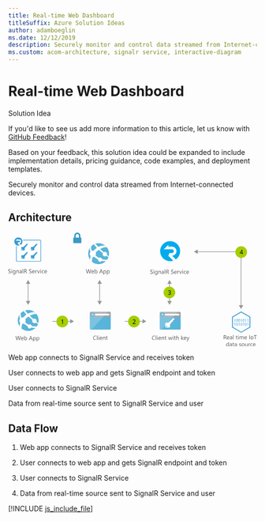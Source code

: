 ```yaml
---
title: Real-time Web Dashboard
titleSuffix: Azure Solution Ideas
author: adamboeglin
ms.date: 12/12/2019
description: Securely monitor and control data streamed from Internet-connected devices
ms.custom: acom-architecture, signalr service, interactive-diagram
---
```

# Real-time Web Dashboard

<div class="alert">
    <p class="alert-title">
        <span class="icon is-left" aria-hidden="true">
            <span class="icon docon docon-lightbulb" role="presentation"></span>
        </span>Solution Idea</p>
    <p>If you'd like to see us add more information to this article, let us know with <a href="#feedback">GitHub Feedback</a>!</p>
    <p>Based on your feedback, this solution idea could be expanded to include implementation details, pricing guidance, code examples, and deployment templates.</p>
</div>

Securely monitor and control data streamed from Internet-connected devices.

## Architecture

<svg class="architecture-diagram" aria-labelledby="real-time-web-dashboard" height="271.56" viewbox="0 0 593.835 271.56" width="593.835" xmlns="http://www.w3.org/2000/svg">
    <g data-name="Layer 2">
        <g data-name="Layer 1">
            <g fill="#5b5b5b">
                <path d="M0 96.737v-1.353a2.6 2.6 0 00.557.369 4.528 4.528 0 00.684.277 5.447 5.447 0 00.721.174 4.027 4.027 0 00.67.062 2.623 2.623 0 001.583-.393 1.476 1.476 0 00.349-1.822 1.966 1.966 0 00-.482-.537 4.776 4.776 0 00-.728-.465q-.42-.222-.905-.468-.513-.26-.957-.526a4.127 4.127 0 01-.773-.588 2.449 2.449 0 01-.519-.728 2.489 2.489 0 01.107-2.119 2.524 2.524 0 01.773-.82 3.489 3.489 0 011.09-.479 4.991 4.991 0 011.248-.157 4.775 4.775 0 012.111.349v1.292a3.828 3.828 0 00-2.229-.6 3.684 3.684 0 00-.752.079 2.125 2.125 0 00-.67.256A1.491 1.491 0 001.4 89a1.215 1.215 0 00-.184.684 1.4 1.4 0 00.14.649 1.592 1.592 0 00.413.5 4.1 4.1 0 00.667.438q.393.212.905.465t1 .547a4.581 4.581 0 01.828.636 2.848 2.848 0 01.563.772 2.176 2.176 0 01.208.971 2.459 2.459 0 01-.283 1.227 2.33 2.33 0 01-.766.817 3.341 3.341 0 01-1.111.455 6.091 6.091 0 01-1.326.14 5.469 5.469 0 01-.574-.038q-.341-.037-.7-.109a5.683 5.683 0 01-.673-.178A2.091 2.091 0 010 96.737zM8.318 88.357a.708.708 0 01-.512-.205.692.692 0 01-.213-.52.72.72 0 01.725-.731.724.724 0 01.523.208.731.731 0 010 1.036.72.72 0 01-.523.212zm.547 8.777H7.744v-7h1.121zM17.109 96.573q0 3.855-3.691 3.855a4.959 4.959 0 01-2.27-.492v-1.121a4.665 4.665 0 002.256.656q2.584 0 2.584-2.748v-.766h-.027a2.622 2.622 0 01-2.406 1.34 2.628 2.628 0 01-2.1-.933 3.728 3.728 0 01-.8-2.505 4.356 4.356 0 01.858-2.837 2.866 2.866 0 012.349-1.053 2.28 2.28 0 012.1 1.135h.027v-.971h1.121zm-1.121-2.6v-1.036a2 2 0 00-.563-1.429 1.858 1.858 0 00-1.405-.595 1.948 1.948 0 00-1.627.755 3.374 3.374 0 00-.588 2.116 2.9 2.9 0 00.564 1.87 1.822 1.822 0 001.494.7 1.95 1.95 0 001.534-.67 2.5 2.5 0 00.591-1.715zM25.189 97.134h-1.121v-3.992q0-2.229-1.627-2.229a1.765 1.765 0 00-1.391.632 2.342 2.342 0 00-.551 1.6v3.992h-1.12v-7H20.5V91.3h.027a2.528 2.528 0 012.3-1.326 2.144 2.144 0 011.758.742 3.306 3.306 0 01.607 2.143zM32.313 97.134h-1.122V96.04h-.027a2.346 2.346 0 01-2.152 1.26 2.3 2.3 0 01-1.638-.554 1.917 1.917 0 01-.591-1.47q0-1.962 2.311-2.283l2.1-.294q0-1.784-1.441-1.784a3.444 3.444 0 00-2.283.861v-1.15a4.335 4.335 0 012.379-.656q2.467 0 2.467 2.611zm-1.121-3.541l-1.687.232a2.736 2.736 0 00-1.176.386 1.113 1.113 0 00-.4.981 1.067 1.067 0 00.365.837 1.415 1.415 0 00.975.325 1.8 1.8 0 001.377-.584 2.088 2.088 0 00.543-1.48zM35.547 97.134h-1.121V86.771h1.121zM44.994 97.134h-1.367l-1.641-2.748a6.081 6.081 0 00-.437-.653 2.518 2.518 0 00-.435-.441 1.507 1.507 0 00-.479-.25 1.971 1.971 0 00-.577-.079h-.943v4.17h-1.148v-9.8h2.926a4.175 4.175 0 011.186.161 2.651 2.651 0 01.943.489 2.272 2.272 0 01.625.817 2.708 2.708 0 01.227 1.145 2.757 2.757 0 01-.154.94 2.448 2.448 0 01-.437.762 2.661 2.661 0 01-.684.571 3.49 3.49 0 01-.9.366v.027a2.072 2.072 0 01.427.25 2.381 2.381 0 01.345.332 4.444 4.444 0 01.325.434c.106.162.227.35.358.564zm-5.879-8.764v3.555h1.559a2.366 2.366 0 00.8-.13 1.848 1.848 0 00.632-.373 1.693 1.693 0 00.418-.595 2 2 0 00.15-.79 1.536 1.536 0 00-.51-1.227 2.187 2.187 0 00-1.473-.441zM49.717 96.737v-1.353a2.633 2.633 0 00.558.369 4.487 4.487 0 00.684.277 5.424 5.424 0 00.722.174 4.018 4.018 0 00.67.062 2.622 2.622 0 001.582-.393 1.473 1.473 0 00.349-1.822 1.962 1.962 0 00-.481-.537 4.788 4.788 0 00-.729-.465q-.42-.222-.906-.468-.513-.26-.957-.526a4.143 4.143 0 01-.771-.588 2.452 2.452 0 01-.517-.728 2.475 2.475 0 01.106-2.119 2.518 2.518 0 01.773-.82 3.5 3.5 0 011.091-.479 4.977 4.977 0 011.247-.157 4.785 4.785 0 012.113.349v1.292a3.832 3.832 0 00-2.229-.6 3.669 3.669 0 00-.752.079 2.107 2.107 0 00-.67.256 1.481 1.481 0 00-.479.458 1.216 1.216 0 00-.186.684 1.4 1.4 0 00.141.649 1.6 1.6 0 00.414.5 4.088 4.088 0 00.666.438q.393.212.906.465t1 .547a4.531 4.531 0 01.826.636 2.811 2.811 0 01.564.772 2.176 2.176 0 01.209.971 2.469 2.469 0 01-.284 1.227 2.33 2.33 0 01-.766.817 3.344 3.344 0 01-1.11.455 6.1 6.1 0 01-1.326.14 5.437 5.437 0 01-.574-.038q-.343-.037-.7-.109a5.65 5.65 0 01-.674-.178 2.118 2.118 0 01-.51-.237zM63.088 93.914h-4.942a2.614 2.614 0 00.629 1.8 2.167 2.167 0 001.654.636 3.441 3.441 0 002.174-.779v1.053a4.065 4.065 0 01-2.441.67 2.957 2.957 0 01-2.33-.954 3.9 3.9 0 01-.848-2.683A3.829 3.829 0 0157.91 91a2.97 2.97 0 012.3-1.029 2.63 2.63 0 012.125.889 3.7 3.7 0 01.752 2.468zm-1.148-.95a2.277 2.277 0 00-.468-1.511 1.6 1.6 0 00-1.282-.54 1.809 1.809 0 00-1.346.567 2.571 2.571 0 00-.684 1.483zM68.434 91.269a1.37 1.37 0 00-.848-.226 1.43 1.43 0 00-1.2.677 3.129 3.129 0 00-.482 1.846v3.568h-1.121v-7H65.9v1.442h.027a2.451 2.451 0 01.732-1.152 1.665 1.665 0 011.1-.414 1.823 1.823 0 01.67.1zM75.715 90.134l-2.789 7h-1.1l-2.652-7H70.4l1.78 5.086a4.488 4.488 0 01.246.978h.027a4.687 4.687 0 01.219-.95l1.859-5.113zM77.492 88.357a.712.712 0 01-.514-.205.694.694 0 01-.211-.52.716.716 0 01.725-.731.722.722 0 01.522.208.729.729 0 010 1.036.717.717 0 01-.522.212zm.547 8.777h-1.121v-7h1.121zM85.08 96.813a3.642 3.642 0 01-1.914.485 3.169 3.169 0 01-2.417-.974 3.528 3.528 0 01-.919-2.524 3.884 3.884 0 01.99-2.779 3.469 3.469 0 012.646-1.049 3.681 3.681 0 011.627.342v1.146a2.851 2.851 0 00-1.668-.547 2.255 2.255 0 00-1.761.769 2.918 2.918 0 00-.687 2.02 2.779 2.779 0 00.646 1.941 2.227 2.227 0 001.733.711 2.81 2.81 0 001.723-.608zM92.4 93.914h-4.941a2.614 2.614 0 00.629 1.8 2.167 2.167 0 001.654.636 3.441 3.441 0 002.174-.779v1.053a4.065 4.065 0 01-2.441.67 2.957 2.957 0 01-2.33-.954 3.9 3.9 0 01-.848-2.683A3.829 3.829 0 0187.223 91a2.97 2.97 0 012.3-1.029 2.63 2.63 0 012.125.889 3.7 3.7 0 01.752 2.468zm-1.148-.95a2.277 2.277 0 00-.468-1.511 1.6 1.6 0 00-1.282-.54 1.809 1.809 0 00-1.346.567 2.571 2.571 0 00-.684 1.483z"/>
            </g>
            <g fill="#5b5b5b">
                <path d="M29.944 246.815l-2.769 9.8h-1.346l-2.017-7.164a4.485 4.485 0 01-.157-1h-.027a5.084 5.084 0 01-.178.984l-2.03 7.178h-1.333l-2.871-9.8h1.264l2.085 7.52a4.889 4.889 0 01.164.984h.034a5.8 5.8 0 01.212-.984l2.167-7.52h1.1l2.078 7.574a5.47 5.47 0 01.164.916h.027a5.465 5.465 0 01.185-.943l2-7.547zM36.541 253.4H31.6a2.618 2.618 0 00.629 1.8 2.168 2.168 0 001.654.636 3.441 3.441 0 002.174-.779v1.053a4.062 4.062 0 01-2.44.67 2.959 2.959 0 01-2.331-.954 3.9 3.9 0 01-.848-2.683 3.825 3.825 0 01.927-2.663 2.968 2.968 0 012.3-1.029 2.633 2.633 0 012.126.889 3.707 3.707 0 01.752 2.468zm-1.148-.95a2.278 2.278 0 00-.469-1.511 1.594 1.594 0 00-1.281-.54 1.809 1.809 0 00-1.347.567 2.577 2.577 0 00-.684 1.483zM39.385 255.607h-.027v1.012h-1.122v-10.364h1.121v4.594h.027a2.65 2.65 0 012.42-1.395 2.568 2.568 0 012.109.94 3.883 3.883 0 01.762 2.519 4.34 4.34 0 01-.854 2.813 2.844 2.844 0 01-2.338 1.056 2.3 2.3 0 01-2.098-1.175zm-.027-2.823v.978a2.078 2.078 0 00.564 1.473 2.011 2.011 0 003.027-.174 3.57 3.57 0 00.578-2.167 2.82 2.82 0 00-.54-1.832 1.788 1.788 0 00-1.463-.663 1.986 1.986 0 00-1.572.68 2.5 2.5 0 00-.595 1.704zM58.04 256.618h-1.271l-1.039-2.748h-4.157l-.978 2.748h-1.278l3.76-9.8h1.189zm-2.687-3.78l-1.538-4.177a4 4 0 01-.15-.656h-.027a3.755 3.755 0 01-.157.656l-1.524 4.177zM60.48 255.607h-.027v4.231h-1.121v-10.22h1.121v1.23h.027a2.65 2.65 0 012.42-1.395 2.564 2.564 0 012.112.94 3.893 3.893 0 01.759 2.519 4.34 4.34 0 01-.854 2.813 2.844 2.844 0 01-2.338 1.056 2.342 2.342 0 01-2.099-1.174zm-.027-2.823v.978a2.078 2.078 0 00.564 1.473 2.011 2.011 0 003.027-.174 3.57 3.57 0 00.578-2.167 2.82 2.82 0 00-.54-1.832 1.788 1.788 0 00-1.463-.663 1.986 1.986 0 00-1.572.68 2.5 2.5 0 00-.594 1.704zM68.711 255.607h-.027v4.231h-1.121v-10.22h1.121v1.23h.027a2.65 2.65 0 012.42-1.395 2.564 2.564 0 012.112.94 3.893 3.893 0 01.757 2.52 4.34 4.34 0 01-.854 2.813 2.844 2.844 0 01-2.338 1.056 2.342 2.342 0 01-2.097-1.175zm-.027-2.823v.978a2.078 2.078 0 00.564 1.473 2.011 2.011 0 003.027-.174 3.57 3.57 0 00.578-2.167 2.82 2.82 0 00-.54-1.832 1.788 1.788 0 00-1.463-.663 1.986 1.986 0 00-1.572.68 2.5 2.5 0 00-.594 1.704z"/>
            </g>
            <g fill="#969696">
                <path d="M46.632 120.589h1.5v44.201h-1.5z"/>
                <path d="M52.618 163.258l-5.236 9.067-5.236-9.067h10.472zM52.618 122.121l-5.236-9.067-5.236 9.067h10.472z"/>
            </g>
            <g fill="#969696">
                <path d="M217.632 120.589h1.5v44.201h-1.5z"/>
                <path d="M223.618 163.258l-5.236 9.067-5.236-9.067h10.472zM223.618 122.121l-5.236-9.067-5.236 9.067h10.472z"/>
            </g>
            <g fill="#969696">
                <path d="M384.632 120.589h1.5v44.201h-1.5z"/>
                <path d="M390.618 163.258l-5.236 9.067-5.236-9.067h10.472zM390.618 122.121l-5.236-9.067-5.236 9.067h10.472z"/>
            </g>
            <g fill="#969696">
                <path d="M557.151 174.694h-1.5V46.44h-104.37v-1.5h105.87v129.754z"/>
                <path d="M452.813 50.925l-9.066-5.235 9.066-5.236v10.471zM551.166 173.162l5.235 9.067 5.237-9.067h-10.472z"/>
            </g>
            <g fill="#969696">
                <path d="M278.281 210.94h44.201v1.5h-44.201z"/>
                <path d="M320.95 216.925l9.068-5.235-9.068-5.236v10.471z"/>
            </g>
            <g fill="#969696">
                <path d="M105.281 210.94h44.201v1.5h-44.201z"/>
                <path d="M147.95 216.925l9.068-5.235-9.068-5.236v10.471z"/>
            </g>
            <g fill="#389bd5">
                <path d="M76.011 17.5H35.092c.185.462.277.925.416 1.387h40.549a.927.927 0 01.925.925v47.206a.927.927 0 01-.925.925h-55.02a.927.927 0 01-.925-.925V32.526c-.462-.185-.925-.37-1.387-.6v35.092a2.318 2.318 0 002.312 2.312h54.974a2.318 2.318 0 002.312-2.312V19.811a2.289 2.289 0 00-2.312-2.311z"/>
                <path d="M36.433 54.072h-4.161a1.125 1.125 0 00-1.11 1.11v5.872a1.125 1.125 0 001.11 1.11h5.872a1.125 1.125 0 001.11-1.11v-5.04h.971l1.2-1.295-.092-1.711.416-.416 1.48.046.832-.786.046-1.48 1.017-1.11 1.248-.046V46.4h-2.31zm-3.052 6.843a.971.971 0 11.971-.971.948.948 0 01-.97.97zM59.366 54.072H55.2a1.125 1.125 0 00-1.11 1.11v5.872a1.125 1.125 0 001.11 1.11h5.872a1.125 1.125 0 001.11-1.11v-5.04h.971l1.2-1.295-.092-1.711.416-.416 1.48.046.832-.786.046-1.48 1.017-1.11 1.248-.046V46.4h-2.305zm-3.052 6.843a.971.971 0 11.971-.971.948.948 0 01-.971.97zM36.433 34.375h-4.161a1.125 1.125 0 00-1.11 1.11v5.872a1.125 1.125 0 001.11 1.11h5.872a1.125 1.125 0 001.11-1.11v-5.04h.971l1.2-1.295-.092-1.711.416-.416 1.48.046.832-.786.046-1.48 1.017-1.11 1.248-.046V26.7h-2.31zm-3.052 6.843a.971.971 0 11.971-.971.948.948 0 01-.97.971zM59.366 34.375H55.2a1.125 1.125 0 00-1.11 1.11v5.872a1.125 1.125 0 001.11 1.11h5.872a1.125 1.125 0 001.11-1.11v-5.04h.971l1.2-1.295-.092-1.711.416-.416 1.48.046.832-.786.046-1.48 1.017-1.11 1.248-.046V26.7h-2.305zm-3.052 6.843a.971.971 0 11.971-.971.948.948 0 01-.971.971zM23.487 23.325h2.682a1.727 1.727 0 001.9-1.9 1.9 1.9 0 00-1.9-1.9h-8.322l4.439-4.624v2.034h3.93a4.485 4.485 0 010 8.97l3.7 3.606a9.851 9.851 0 004.115-8 9.966 9.966 0 00-9.941-9.848 9.848 9.848 0 100 19.7 9.957 9.957 0 003.144-.509l-4.808-4.993z"/>
            </g>
            <path d="M62.824 229.461a24.995 24.995 0 114.656-35.03 24.9 24.9 0 01-4.656 35.03" fill="#59b4d9"/>
            <path d="M58.231 214a5.385 5.385 0 007.541 1c.123-.094.218-.208.33-.309 2.409 1.7 4.082 2.817 5.025 3.459a21.566 21.566 0 00.67-2.142c-1-.741-2.343-1.778-4.29-3.356a5.34 5.34 0 00-7.666-6.548 222.638 222.638 0 01-8.293-7.833c9.165-4.929 15.676-4.207 15.676-4.207a25.109 25.109 0 00-3.606-3.7 26.627 26.627 0 00-16.729 3.119q-3.429-3.589-6.983-7.712a23.264 23.264 0 00-3.312 1.347 53.84 53.84 0 006.754 8.565l.017.017a46.293 46.293 0 00-6.944 6.015c-.29.309-.569.62-.842.931a7.546 7.546 0 00-4.117.282 18.265 18.265 0 01-1.727-10.828 26.353 26.353 0 00-2.692 3.267 16.016 16.016 0 00.985 10.1 7.538 7.538 0 00-.005 9.153 7.743 7.743 0 00.559.645 37.87 37.87 0 00-1.46 8.761c.237.322.237.582.472.9a25.375 25.375 0 004.16 4.008 27.556 27.556 0 011.714-11.372 7.507 7.507 0 003.483-.566c.64.563 1.31 1.132 2.025 1.711a41.672 41.672 0 007.285 4.643 4.941 4.941 0 007.951 4.437 4.918 4.918 0 001.108-1.216 44.6 44.6 0 009.806 1.019c.386 0 2.177-2.436 3.2-3.946a26.373 26.373 0 01-12.3-.84 4.913 4.913 0 00-7.516-3.113 46.853 46.853 0 01-6.758-4.49q-.707-.559-1.359-1.118a7.578 7.578 0 00.318-7.55c.286-.286.567-.573.871-.857a54.887 54.887 0 016.519-5.274c-.082-.076-.156-.156-.236-.233.081.075.157.152.239.227 3.121 2.886 6.43 5.621 9.564 8.065a5.348 5.348 0 00.563 5.539z" fill="#fff"/>
            <g fill="#5b5b5b">
                <path d="M198.238 87.606l-2.769 9.8h-1.347l-2.017-7.164a4.429 4.429 0 01-.157-1h-.027a5.084 5.084 0 01-.178.984l-2.03 7.178h-1.333l-2.871-9.8h1.265l2.085 7.52a5.03 5.03 0 01.164.984h.034a5.709 5.709 0 01.212-.984l2.167-7.52h1.1l2.078 7.574a5.677 5.677 0 01.164.916h.027a5.465 5.465 0 01.185-.943l2-7.547zM204.835 94.189h-4.942a2.614 2.614 0 00.629 1.8 2.167 2.167 0 001.654.636 3.441 3.441 0 002.174-.779V96.9a4.062 4.062 0 01-2.44.67 2.957 2.957 0 01-2.331-.954 3.9 3.9 0 01-.848-2.683 3.829 3.829 0 01.926-2.663 2.971 2.971 0 012.3-1.029 2.632 2.632 0 012.126.889 3.707 3.707 0 01.752 2.468zm-1.148-.95a2.288 2.288 0 00-.468-1.511 1.6 1.6 0 00-1.282-.54 1.811 1.811 0 00-1.347.567 2.571 2.571 0 00-.684 1.483zM207.679 96.4h-.027v1.012h-1.122V87.045h1.121v4.594h.027a2.652 2.652 0 012.42-1.395 2.565 2.565 0 012.108.94 3.877 3.877 0 01.763 2.519 4.34 4.34 0 01-.854 2.813 2.847 2.847 0 01-2.338 1.056 2.3 2.3 0 01-2.098-1.172zm-.027-2.823v.978a2.085 2.085 0 00.563 1.473 2.013 2.013 0 003.029-.174 3.577 3.577 0 00.577-2.167 2.826 2.826 0 00-.54-1.832 1.788 1.788 0 00-1.463-.663 1.985 1.985 0 00-1.572.68 2.5 2.5 0 00-.595 1.702zM226.334 97.409h-1.271l-1.039-2.748h-4.156l-.978 2.748h-1.278l3.76-9.8h1.189zm-2.687-3.78l-1.538-4.177a3.9 3.9 0 01-.15-.656h-.027a3.669 3.669 0 01-.157.656l-1.524 4.177zM228.774 96.4h-.027v4.231h-1.121V90.409h1.121v1.23h.027a2.652 2.652 0 012.42-1.395 2.564 2.564 0 012.112.94 3.893 3.893 0 01.759 2.519 4.34 4.34 0 01-.854 2.813 2.847 2.847 0 01-2.338 1.056 2.342 2.342 0 01-2.099-1.172zm-.027-2.823v.978a2.085 2.085 0 00.563 1.473 2.013 2.013 0 003.029-.174 3.577 3.577 0 00.577-2.167 2.826 2.826 0 00-.54-1.832 1.788 1.788 0 00-1.463-.663 1.985 1.985 0 00-1.572.68 2.5 2.5 0 00-.594 1.702zM237 96.4h-.027v4.231h-1.121V90.409h1.121v1.23H237a2.652 2.652 0 012.42-1.395 2.564 2.564 0 012.112.94 3.893 3.893 0 01.768 2.516 4.34 4.34 0 01-.854 2.813 2.847 2.847 0 01-2.338 1.056A2.342 2.342 0 01237 96.4zm-.027-2.823v.978a2.085 2.085 0 00.563 1.473 2.013 2.013 0 003.029-.174 3.577 3.577 0 00.577-2.167 2.826 2.826 0 00-.54-1.832 1.788 1.788 0 00-1.463-.663 1.985 1.985 0 00-1.572.68 2.5 2.5 0 00-.589 1.702z"/>
            </g>
            <path d="M231.117 70.252a24.995 24.995 0 114.656-35.03 24.9 24.9 0 01-4.656 35.03" fill="#59b4d9"/>
            <path d="M226.524 54.791a5.385 5.385 0 007.541 1c.123-.094.218-.208.33-.309 2.409 1.7 4.082 2.817 5.025 3.459a21.566 21.566 0 00.67-2.142c-1-.741-2.343-1.778-4.29-3.356a5.34 5.34 0 00-7.666-6.548 222.638 222.638 0 01-8.293-7.833c9.165-4.929 15.676-4.207 15.676-4.207a25.109 25.109 0 00-3.606-3.7 26.627 26.627 0 00-16.729 3.119q-3.429-3.589-6.983-7.712a23.264 23.264 0 00-3.312 1.347 53.84 53.84 0 006.754 8.565l.017.017a46.293 46.293 0 00-6.944 6.015c-.29.309-.569.62-.842.931a7.546 7.546 0 00-4.117.282 18.265 18.265 0 01-1.724-10.832 26.353 26.353 0 00-2.692 3.267 16.016 16.016 0 00.985 10.1 7.538 7.538 0 00-.005 9.153 7.743 7.743 0 00.559.645 37.87 37.87 0 00-1.46 8.761c.237.322.237.582.472.9a25.375 25.375 0 004.16 4.008 27.556 27.556 0 011.714-11.372 7.507 7.507 0 003.483-.566c.64.563 1.31 1.132 2.025 1.711a41.672 41.672 0 007.285 4.643 4.941 4.941 0 007.951 4.437 4.918 4.918 0 001.108-1.216 44.6 44.6 0 009.806 1.019c.386 0 2.177-2.436 3.2-3.946a26.373 26.373 0 01-12.3-.84 4.913 4.913 0 00-7.516-3.113 46.853 46.853 0 01-6.758-4.49q-.707-.559-1.359-1.118a7.578 7.578 0 00.318-7.55c.286-.286.567-.573.871-.857a54.887 54.887 0 016.519-5.274c-.082-.076-.156-.156-.236-.233.081.075.157.152.239.227 3.121 2.886 6.43 5.621 9.564 8.065a5.348 5.348 0 00.56 5.543z" fill="#fff"/>
            <path d="M173.677 12.053H172.4V7.807a8.006 8.006 0 00-2-5.32c-.047-.051-.088-.108-.134-.159a7.163 7.163 0 00-10.57 0 8.006 8.006 0 00-2.132 5.478v4.248H156.3a.957.957 0 00-.958.958V24.24a.958.958 0 00.958.958h17.378a.958.958 0 00.958-.958V13.012a.958.958 0 00-.959-.959zm-4.8 0h-7.788V7.807a4.48 4.48 0 011.181-3.072 3.644 3.644 0 015.425 0 4.386 4.386 0 01.465.6 4.545 4.545 0 01.717 2.468v4.249z" fill="#3999c6"/>
            <path d="M194.881 229.56a2.007 2.007 0 002.007 2.007h45.986a2.007 2.007 0 002.007-2.007v-31.329h-50z" fill="#59b4d9"/>
            <path d="M242.874 188.933h-45.986a2.006 2.006 0 00-2.007 2.007v10.627h50V190.94a2.007 2.007 0 00-2.007-2.007" fill="#a0a1a2"/>
            <path d="M196.895 188.933a2.007 2.007 0 00-2.007 2.007v38.62a2.008 2.008 0 002.007 2.007h2.188l39.417-42.634z" fill="#fff" opacity=".2"/>
            <path fill="#fff" d="M207.738 193.712h33.671v3.942h-33.671z"/>
            <path d="M206.191 195.616a4.878 4.878 0 11-4.878-4.879 4.879 4.879 0 014.878 4.879" fill="#59b4d9"/>
            <path fill="#fff" d="M200.797 196.165l2.213 2.336h-1.201l-2.959-2.818 2.948-2.818h1.198l-2.199 2.322h5.393v.978h-5.393z"/>
            <path d="M362.034 229.647a2.007 2.007 0 002.007 2.007h45.986a2.007 2.007 0 002.007-2.007v-31.329h-50z" fill="#59b4d9"/>
            <path d="M410.027 189.02h-45.986a2.006 2.006 0 00-2.007 2.007v10.627h50v-10.627a2.007 2.007 0 00-2.007-2.007" fill="#a0a1a2"/>
            <path d="M364.048 189.02a2.007 2.007 0 00-2.007 2.007v38.62a2.008 2.008 0 002.007 2.007h2.188l39.418-42.634z" fill="#fff" opacity=".2"/>
            <path fill="#fff" d="M374.891 193.799h33.671v3.942h-33.671z"/>
            <path d="M373.344 195.7a4.878 4.878 0 11-4.878-4.879 4.879 4.879 0 014.878 4.879" fill="#59b4d9"/>
            <path fill="#fff" d="M367.95 196.252l2.213 2.336h-1.201l-2.959-2.818 2.948-2.818h1.198l-2.199 2.322h5.393v.978h-5.393z"/>
            <g fill="#5b5b5b">
                <path d="M210.119 255.519a5.749 5.749 0 01-2.707.574 4.364 4.364 0 01-3.35-1.347 4.968 4.968 0 01-1.258-3.534 5.208 5.208 0 011.414-3.8 4.8 4.8 0 013.59-1.449 5.753 5.753 0 012.311.4v1.224a4.685 4.685 0 00-2.324-.588 3.567 3.567 0 00-2.738 1.128 4.25 4.25 0 00-1.049 3.015 4.041 4.041 0 00.98 2.854 3.339 3.339 0 002.574 1.063 4.83 4.83 0 002.557-.656zM213.086 255.929h-1.121v-10.363h1.121zM215.93 247.152a.712.712 0 01-.514-.205.694.694 0 01-.211-.52.716.716 0 01.725-.731.722.722 0 01.522.208.729.729 0 010 1.036.717.717 0 01-.522.212zm.547 8.777h-1.121v-7h1.121zM224.371 252.71h-4.941a2.614 2.614 0 00.629 1.8 2.167 2.167 0 001.654.636 3.441 3.441 0 002.174-.779v1.053a4.065 4.065 0 01-2.441.67 2.957 2.957 0 01-2.33-.954 3.9 3.9 0 01-.848-2.683 3.829 3.829 0 01.926-2.663 2.97 2.97 0 012.3-1.029 2.63 2.63 0 012.125.889 3.7 3.7 0 01.752 2.468zm-1.148-.95a2.277 2.277 0 00-.468-1.511 1.6 1.6 0 00-1.282-.54 1.809 1.809 0 00-1.346.567 2.571 2.571 0 00-.684 1.483zM231.877 255.929h-1.121v-3.992q0-2.229-1.627-2.229a1.765 1.765 0 00-1.391.632 2.342 2.342 0 00-.551 1.6v3.992h-1.121v-7h1.121v1.162h.027a2.528 2.528 0 012.3-1.326 2.144 2.144 0 011.758.742 3.306 3.306 0 01.607 2.143zM237.236 255.861a2.155 2.155 0 01-1.045.219q-1.84 0-1.84-2.051v-4.143h-1.2v-.957h1.2v-1.709l1.121-.362v2.071h1.764v.957h-1.764v3.944a1.631 1.631 0 00.24 1 .954.954 0 00.793.3 1.177 1.177 0 00.73-.232z"/>
            </g>
            <g fill="#5b5b5b">
                <path d="M350.809 255.519a5.749 5.749 0 01-2.707.574 4.365 4.365 0 01-3.35-1.347 4.972 4.972 0 01-1.258-3.534 5.209 5.209 0 011.416-3.8 4.8 4.8 0 013.588-1.449 5.75 5.75 0 012.311.4v1.224a4.682 4.682 0 00-2.324-.588 3.566 3.566 0 00-2.737 1.128 4.247 4.247 0 00-1.05 3.015 4.042 4.042 0 00.981 2.854 3.337 3.337 0 002.573 1.063 4.828 4.828 0 002.557-.656zM353.775 255.929h-1.121v-10.363h1.121zM356.619 247.152a.708.708 0 01-.512-.205.692.692 0 01-.213-.52.72.72 0 01.725-.731.724.724 0 01.523.208.731.731 0 010 1.036.72.72 0 01-.523.212zm.547 8.777h-1.121v-7h1.121zM365.063 252.71h-4.943a2.623 2.623 0 00.629 1.8 2.17 2.17 0 001.654.636 3.437 3.437 0 002.174-.779v1.053a4.059 4.059 0 01-2.439.67 2.961 2.961 0 01-2.332-.954 3.907 3.907 0 01-.848-2.683 3.825 3.825 0 01.927-2.663 2.968 2.968 0 012.3-1.029 2.635 2.635 0 012.127.889 3.707 3.707 0 01.752 2.468zm-1.148-.95a2.283 2.283 0 00-.469-1.511 1.6 1.6 0 00-1.281-.54 1.811 1.811 0 00-1.348.567 2.577 2.577 0 00-.684 1.483zM372.568 255.929h-1.121v-3.992q0-2.229-1.627-2.229a1.765 1.765 0 00-1.392.632 2.342 2.342 0 00-.55 1.6v3.992h-1.121v-7h1.121v1.162h.027a2.525 2.525 0 012.3-1.326 2.139 2.139 0 011.756.742 3.3 3.3 0 01.609 2.143zM377.928 255.861a2.163 2.163 0 01-1.047.219q-1.838 0-1.838-2.051v-4.143h-1.2v-.957h1.2v-1.709l1.121-.362v2.071h1.764v.957h-1.764v3.944a1.639 1.639 0 00.238 1 .955.955 0 00.793.3 1.181 1.181 0 00.732-.232zM392.078 248.929l-2.1 7h-1.162l-1.441-5.011a3.217 3.217 0 01-.109-.649h-.027a3.078 3.078 0 01-.145.636l-1.564 5.024h-1.121l-2.119-7h1.176l1.449 5.264a3.247 3.247 0 01.1.629h.055a2.942 2.942 0 01.123-.643l1.613-5.25h1.025l1.449 5.277a3.812 3.812 0 01.1.629h.055a2.96 2.96 0 01.117-.629l1.422-5.277zM393.951 247.152a.712.712 0 01-.514-.205.694.694 0 01-.211-.52.716.716 0 01.725-.731.722.722 0 01.522.208.729.729 0 010 1.036.717.717 0 01-.522.212zm.547 8.777h-1.121v-7h1.123zM400.014 255.861a2.155 2.155 0 01-1.045.219q-1.84 0-1.84-2.051v-4.143h-1.2v-.957h1.2v-1.709l1.121-.362v2.071h1.764v.957h-1.764v3.944a1.631 1.631 0 00.24 1 .954.954 0 00.793.3 1.177 1.177 0 00.73-.232zM407.322 255.929H406.2V251.9q0-2.188-1.627-2.187a1.773 1.773 0 00-1.381.632 2.355 2.355 0 00-.561 1.624v3.965h-1.121v-10.368h1.121v4.525h.027a2.544 2.544 0 012.3-1.326q2.364 0 2.365 2.851zM419.08 255.929h-1.572l-3.09-3.363h-.027v3.363h-1.121v-10.363h1.121v6.569h.027l2.939-3.206h1.469l-3.246 3.377zM425.574 252.71h-4.943a2.623 2.623 0 00.629 1.8 2.17 2.17 0 001.654.636 3.437 3.437 0 002.174-.779v1.053a4.059 4.059 0 01-2.439.67 2.961 2.961 0 01-2.332-.954 3.907 3.907 0 01-.848-2.683 3.825 3.825 0 01.927-2.663 2.968 2.968 0 012.3-1.029 2.635 2.635 0 012.127.889 3.707 3.707 0 01.752 2.468zm-1.148-.95a2.283 2.283 0 00-.469-1.511 1.6 1.6 0 00-1.281-.54 1.811 1.811 0 00-1.348.567 2.577 2.577 0 00-.684 1.483zM432.84 248.929l-3.219 8.121q-.861 2.174-2.42 2.174a2.578 2.578 0 01-.732-.089v-1a2.083 2.083 0 00.664.123 1.375 1.375 0 001.271-1.012l.561-1.326-2.734-6.986h1.244l1.893 5.387q.035.1.145.533h.041q.034-.164.137-.52l1.988-5.4z"/>
            </g>
            <g fill="#5b5b5b">
                <path d="M522.133 254.6h-1.367l-1.641-2.748a6.081 6.081 0 00-.437-.653 2.515 2.515 0 00-.434-.441 1.517 1.517 0 00-.479-.25 1.983 1.983 0 00-.578-.079h-.943v4.17h-1.148v-9.8h2.926a4.17 4.17 0 011.186.161 2.635 2.635 0 01.943.489 2.263 2.263 0 01.626.817 2.983 2.983 0 01.071 2.085 2.429 2.429 0 01-.437.762 2.628 2.628 0 01-.684.571 3.476 3.476 0 01-.9.366v.027a2.08 2.08 0 01.428.25 2.381 2.381 0 01.345.332 4.444 4.444 0 01.325.434c.106.162.227.35.358.564zm-5.879-8.764v3.555h1.559a2.372 2.372 0 00.8-.13 1.848 1.848 0 00.632-.373 1.691 1.691 0 00.417-.595 2 2 0 00.15-.79 1.536 1.536 0 00-.51-1.227 2.185 2.185 0 00-1.473-.441zM528.565 251.376h-4.942a2.614 2.614 0 00.629 1.8 2.167 2.167 0 001.654.636 3.441 3.441 0 002.174-.779v1.053a4.062 4.062 0 01-2.44.67 2.957 2.957 0 01-2.331-.954 3.9 3.9 0 01-.848-2.683 3.829 3.829 0 01.926-2.663 2.971 2.971 0 012.3-1.029 2.632 2.632 0 012.126.889 3.707 3.707 0 01.752 2.468zm-1.148-.95a2.288 2.288 0 00-.468-1.511 1.6 1.6 0 00-1.282-.54 1.811 1.811 0 00-1.347.567 2.571 2.571 0 00-.684 1.483zM535.271 254.6h-1.121v-1.1h-.027a2.348 2.348 0 01-2.153 1.258 2.3 2.3 0 01-1.638-.554 1.92 1.92 0 01-.591-1.47q0-1.962 2.311-2.283l2.1-.294q0-1.784-1.442-1.784a3.446 3.446 0 00-2.283.861v-1.148a4.34 4.34 0 012.379-.656q2.468 0 2.468 2.611zm-1.121-3.541l-1.688.232a2.741 2.741 0 00-1.176.386 1.113 1.113 0 00-.4.981 1.068 1.068 0 00.366.837 1.412 1.412 0 00.974.325 1.8 1.8 0 001.378-.584 2.092 2.092 0 00.543-1.48zM538.5 254.6h-1.121v-10.368h1.121zM547.856 254.527a2.161 2.161 0 01-1.046.219q-1.84 0-1.839-2.051v-4.143h-1.2v-.952h1.2v-1.709l1.121-.362v2.071h1.764v.957h-1.764v3.943a1.631 1.631 0 00.239 1 .954.954 0 00.793.3 1.18 1.18 0 00.731-.232zM549.928 245.818a.71.71 0 01-.513-.205.691.691 0 01-.212-.52.718.718 0 01.725-.731.726.726 0 01.523.208.731.731 0 010 1.036.721.721 0 01-.523.212zm.547 8.777h-1.121v-7h1.121zM562.684 254.6h-1.121v-4.02a3.023 3.023 0 00-.359-1.682 1.359 1.359 0 00-1.206-.52 1.492 1.492 0 00-1.22.656 2.5 2.5 0 00-.5 1.572v3.994h-1.121v-4.16q0-2.065-1.593-2.064a1.474 1.474 0 00-1.217.619 2.556 2.556 0 00-.479 1.61v3.995h-1.121v-7h1.121v1.1h.027a2.377 2.377 0 012.174-1.271 2.022 2.022 0 011.982 1.449 2.5 2.5 0 012.324-1.449q2.31 0 2.311 2.851zM570.429 251.376h-4.942a2.614 2.614 0 00.629 1.8 2.167 2.167 0 001.654.636 3.441 3.441 0 002.174-.779v1.053a4.062 4.062 0 01-2.44.67 2.957 2.957 0 01-2.331-.954 3.9 3.9 0 01-.848-2.683 3.829 3.829 0 01.926-2.663 2.971 2.971 0 012.3-1.029 2.632 2.632 0 012.126.889 3.707 3.707 0 01.752 2.468zm-1.148-.95a2.288 2.288 0 00-.468-1.511 1.6 1.6 0 00-1.282-.54 1.811 1.811 0 00-1.347.567 2.571 2.571 0 00-.684 1.483zM577.258 254.6h-1.148v-9.8h1.148zM582.61 254.76a3.246 3.246 0 01-2.478-.981 3.631 3.631 0 01-.927-2.6 3.785 3.785 0 01.964-2.755 3.466 3.466 0 012.6-.991 3.141 3.141 0 012.444.964 3.825 3.825 0 01.878 2.673 3.762 3.762 0 01-.946 2.683 3.319 3.319 0 01-2.535 1.007zm.082-6.385a2.133 2.133 0 00-1.709.735 3.02 3.02 0 00-.629 2.027 2.854 2.854 0 00.636 1.962 2.161 2.161 0 001.7.718 2.048 2.048 0 001.671-.7 3.05 3.05 0 00.585-2 3.1 3.1 0 00-.585-2.023 2.038 2.038 0 00-1.669-.719zM593.835 245.832H591v8.768h-1.148v-8.764h-2.823v-1.039h6.8zM527.178 271.4h-1.121v-1.189h-.027a2.589 2.589 0 01-2.406 1.354 2.617 2.617 0 01-2.109-.94 3.861 3.861 0 01-.789-2.56 4.191 4.191 0 01.875-2.782 2.885 2.885 0 012.331-1.046 2.244 2.244 0 012.1 1.135h.027v-4.334h1.121zm-1.121-3.165V267.2a2.006 2.006 0 00-.561-1.436 1.88 1.88 0 00-1.422-.588 1.935 1.935 0 00-1.613.752 3.291 3.291 0 00-.588 2.078 2.958 2.958 0 00.564 1.911 1.84 1.84 0 001.514.7 1.918 1.918 0 001.521-.677 2.526 2.526 0 00.585-1.709zM534.458 271.4h-1.121v-1.1h-.027a2.348 2.348 0 01-2.153 1.258 2.3 2.3 0 01-1.637-.554 1.917 1.917 0 01-.592-1.47q0-1.962 2.311-2.283l2.1-.294q0-1.784-1.442-1.784a3.444 3.444 0 00-2.283.861v-1.148a4.335 4.335 0 012.379-.656q2.467 0 2.468 2.611zm-1.121-3.541l-1.688.232a2.736 2.736 0 00-1.176.386 1.113 1.113 0 00-.4.981 1.07 1.07 0 00.365.837 1.415 1.415 0 00.975.325 1.8 1.8 0 001.377-.584 2.084 2.084 0 00.544-1.48zM539.817 271.327a2.161 2.161 0 01-1.046.219q-1.84 0-1.839-2.051v-4.143h-1.2v-.952h1.2v-1.709l1.121-.362v2.071h1.764v.957h-1.764v3.943a1.631 1.631 0 00.239 1 .954.954 0 00.793.3 1.18 1.18 0 00.731-.232zM546.325 271.4H545.2v-1.1h-.027a2.348 2.348 0 01-2.153 1.258 2.3 2.3 0 01-1.637-.554 1.917 1.917 0 01-.592-1.47q0-1.962 2.311-2.283l2.1-.294q0-1.784-1.442-1.784a3.444 3.444 0 00-2.283.861v-1.148a4.335 4.335 0 012.379-.656q2.467 0 2.468 2.611zm-1.121-3.541l-1.688.232a2.736 2.736 0 00-1.176.386 1.113 1.113 0 00-.4.981 1.07 1.07 0 00.365.837 1.415 1.415 0 00.975.325 1.8 1.8 0 001.377-.584 2.084 2.084 0 00.544-1.48zM551.849 271.143v-1.2a3.316 3.316 0 002.017.677q1.477 0 1.477-.984a.849.849 0 00-.127-.475 1.24 1.24 0 00-.342-.345 2.583 2.583 0 00-.506-.27c-.193-.08-.4-.163-.625-.25a7.912 7.912 0 01-.816-.373 2.44 2.44 0 01-.588-.424 1.552 1.552 0 01-.355-.537 1.892 1.892 0 01-.12-.7 1.673 1.673 0 01.226-.872 2 2 0 01.6-.636 2.8 2.8 0 01.857-.386 3.821 3.821 0 011-.13 4.018 4.018 0 011.627.314v1.135a3.169 3.169 0 00-1.777-.506 2.072 2.072 0 00-.567.072 1.38 1.38 0 00-.434.2.935.935 0 00-.281.311.825.825 0 00-.1.4.967.967 0 00.1.458 1.01 1.01 0 00.291.328 2.2 2.2 0 00.465.26c.182.078.39.162.622.253a8.693 8.693 0 01.834.366 2.858 2.858 0 01.629.424 1.65 1.65 0 01.4.543 1.747 1.747 0 01.141.731 1.728 1.728 0 01-.229.9 1.971 1.971 0 01-.612.636 2.809 2.809 0 01-.882.376 4.358 4.358 0 01-1.046.123 3.973 3.973 0 01-1.879-.419zM561.139 271.56a3.249 3.249 0 01-2.479-.981 3.634 3.634 0 01-.926-2.6 3.785 3.785 0 01.964-2.755 3.466 3.466 0 012.6-.991 3.138 3.138 0 012.443.964 3.821 3.821 0 01.879 2.673 3.758 3.758 0 01-.947 2.683 3.316 3.316 0 01-2.534 1.007zm.082-6.385a2.132 2.132 0 00-1.709.735 3.014 3.014 0 00-.629 2.027 2.854 2.854 0 00.636 1.962 2.161 2.161 0 001.7.718 2.052 2.052 0 001.672-.7 3.061 3.061 0 00.584-2 3.114 3.114 0 00-.584-2.023 2.042 2.042 0 00-1.67-.719zM572.076 271.4h-1.121v-1.107h-.027a2.3 2.3 0 01-2.16 1.271q-2.5 0-2.5-2.98V264.4h1.114v4q0 2.215 1.7 2.215a1.717 1.717 0 001.351-.6 2.317 2.317 0 00.529-1.583V264.4h1.121zM577.989 265.53a1.372 1.372 0 00-.848-.226 1.433 1.433 0 00-1.2.677 3.136 3.136 0 00-.481 1.846v3.573h-1.121v-7h1.121v1.442h.027a2.443 2.443 0 01.731-1.152 1.668 1.668 0 011.1-.414 1.827 1.827 0 01.67.1zM583.793 271.074a3.642 3.642 0 01-1.914.485 3.167 3.167 0 01-2.416-.974 3.529 3.529 0 01-.92-2.526 3.88 3.88 0 01.991-2.779 3.466 3.466 0 012.646-1.049 3.681 3.681 0 011.627.342v1.148a2.851 2.851 0 00-1.668-.547 2.251 2.251 0 00-1.76.769 2.914 2.914 0 00-.687 2.02 2.775 2.775 0 00.646 1.941 2.224 2.224 0 001.732.711 2.81 2.81 0 001.723-.608zM591.114 268.176h-4.942a2.614 2.614 0 00.629 1.8 2.167 2.167 0 001.654.636 3.441 3.441 0 002.174-.779v1.053a4.062 4.062 0 01-2.44.67 2.957 2.957 0 01-2.331-.954 3.9 3.9 0 01-.848-2.683 3.829 3.829 0 01.926-2.663 2.971 2.971 0 012.3-1.029 2.632 2.632 0 012.126.889 3.707 3.707 0 01.752 2.468zm-1.148-.95a2.288 2.288 0 00-.468-1.511 1.6 1.6 0 00-1.282-.54 1.811 1.811 0 00-1.347.567 2.571 2.571 0 00-.684 1.483z"/>
            </g>
            <path d="M393.419 204.38l-7.53 7.53-3.189 3.19h-5.117a2.349 2.349 0 00-2.317 2.317v6.758a2.349 2.349 0 002.317 2.317h6.758a1.885 1.885 0 00.676-.1 2.146 2.146 0 001.255-.869 2.371 2.371 0 00.483-1.448V217.7h1.352l1.738-1.834-.1-2.413.579-.579 2.124.1.676-.676.483-.483v-2.125l1.448-1.545h1.745v-3.958h-3.379zm-13.9 19.79a1.339 1.339 0 01-1.158.676 1.32 1.32 0 01-1.352-1.352.87.87 0 01.1-.483 1.375 1.375 0 011.255-.869 1.32 1.32 0 011.352 1.352 2.456 2.456 0 01-.198.677z" fill="#fff"/>
            <g fill="#5b5b5b">
                <path d="M339.459 98.052V96.7a2.6 2.6 0 00.557.369 4.528 4.528 0 00.684.277 5.447 5.447 0 00.721.174 4.027 4.027 0 00.67.062 2.623 2.623 0 001.583-.393 1.476 1.476 0 00.349-1.822 1.966 1.966 0 00-.482-.537 4.776 4.776 0 00-.728-.465q-.42-.222-.905-.468-.513-.26-.957-.526a4.127 4.127 0 01-.773-.588 2.449 2.449 0 01-.516-.728 2.489 2.489 0 01.105-2.119 2.524 2.524 0 01.773-.817 3.489 3.489 0 011.09-.479 4.991 4.991 0 011.248-.157 4.775 4.775 0 012.111.349v1.292a3.828 3.828 0 00-2.229-.6 3.684 3.684 0 00-.752.079 2.125 2.125 0 00-.67.256 1.491 1.491 0 00-.479.458 1.215 1.215 0 00-.184.684 1.4 1.4 0 00.14.649 1.592 1.592 0 00.413.5 4.1 4.1 0 00.667.438q.393.212.905.465t1 .547a4.581 4.581 0 01.828.636 2.848 2.848 0 01.563.772 2.176 2.176 0 01.208.971 2.459 2.459 0 01-.283 1.227 2.33 2.33 0 01-.766.817 3.341 3.341 0 01-1.111.455 6.091 6.091 0 01-1.326.14 5.469 5.469 0 01-.574-.038q-.341-.037-.7-.109a5.683 5.683 0 01-.673-.178 2.091 2.091 0 01-.507-.241zM347.777 89.671a.708.708 0 01-.512-.205.692.692 0 01-.213-.52.72.72 0 01.725-.731.724.724 0 01.523.208.731.731 0 010 1.036.72.72 0 01-.523.212zm.547 8.777H347.2v-7h1.121zM356.568 97.888q0 3.855-3.691 3.855a4.959 4.959 0 01-2.27-.492v-1.121a4.665 4.665 0 002.256.656q2.584 0 2.584-2.748v-.766h-.027a2.832 2.832 0 01-4.508.407 3.728 3.728 0 01-.8-2.505 4.356 4.356 0 01.858-2.837 2.866 2.866 0 012.349-1.053 2.28 2.28 0 012.1 1.135h.027v-.971h1.121zm-1.121-2.6v-1.037a2 2 0 00-.563-1.429 1.858 1.858 0 00-1.405-.595 1.948 1.948 0 00-1.627.755 3.374 3.374 0 00-.588 2.116 2.9 2.9 0 00.564 1.87 1.822 1.822 0 001.494.7 1.95 1.95 0 001.534-.67 2.5 2.5 0 00.591-1.715zM364.648 98.448h-1.121v-3.992q0-2.229-1.627-2.229a1.765 1.765 0 00-1.391.632 2.342 2.342 0 00-.551 1.6v3.992h-1.121v-7h1.121v1.159h.027a2.528 2.528 0 012.3-1.326 2.144 2.144 0 011.758.742 3.306 3.306 0 01.607 2.143zM371.771 98.448h-1.121v-1.093h-.027a2.346 2.346 0 01-2.152 1.258 2.3 2.3 0 01-1.638-.554 1.917 1.917 0 01-.591-1.47q0-1.962 2.311-2.283l2.1-.294q0-1.784-1.441-1.784a3.444 3.444 0 00-2.283.861V91.94a4.335 4.335 0 012.379-.656q2.467 0 2.467 2.611zm-1.121-3.541l-1.687.232a2.736 2.736 0 00-1.176.386 1.113 1.113 0 00-.4.981 1.067 1.067 0 00.365.837 1.415 1.415 0 00.975.325 1.8 1.8 0 001.377-.584 2.088 2.088 0 00.543-1.48zM375.006 98.448h-1.121V88.085h1.121zM384.453 98.448h-1.367l-1.641-2.748a6.081 6.081 0 00-.437-.653 2.518 2.518 0 00-.435-.441 1.507 1.507 0 00-.479-.25 1.971 1.971 0 00-.577-.079h-.943v4.17h-1.148v-9.8h2.926a4.175 4.175 0 011.186.161 2.651 2.651 0 01.943.489 2.272 2.272 0 01.625.817 2.708 2.708 0 01.227 1.145 2.757 2.757 0 01-.154.94 2.448 2.448 0 01-.437.762 2.661 2.661 0 01-.684.571 3.49 3.49 0 01-.9.366v.027a2.072 2.072 0 01.427.25 2.381 2.381 0 01.345.332 4.444 4.444 0 01.325.434c.106.162.227.35.358.564zm-5.879-8.764v3.555h1.559a2.366 2.366 0 00.8-.13 1.848 1.848 0 00.632-.373 1.693 1.693 0 00.418-.595 2 2 0 00.15-.79 1.536 1.536 0 00-.51-1.227 2.187 2.187 0 00-1.473-.441zM389.176 98.052V96.7a2.633 2.633 0 00.558.369 4.487 4.487 0 00.684.277 5.424 5.424 0 00.722.174 4.018 4.018 0 00.67.062 2.622 2.622 0 001.582-.393 1.473 1.473 0 00.349-1.822 1.962 1.962 0 00-.481-.537 4.788 4.788 0 00-.729-.465q-.42-.222-.906-.468-.513-.26-.957-.526a4.143 4.143 0 01-.771-.588 2.452 2.452 0 01-.517-.728 2.475 2.475 0 01.106-2.119 2.518 2.518 0 01.771-.817 3.5 3.5 0 011.091-.479 4.977 4.977 0 011.247-.157 4.785 4.785 0 012.113.349v1.292a3.832 3.832 0 00-2.229-.6 3.669 3.669 0 00-.752.079 2.107 2.107 0 00-.67.256 1.481 1.481 0 00-.479.458 1.216 1.216 0 00-.186.684 1.4 1.4 0 00.141.649 1.6 1.6 0 00.414.5 4.088 4.088 0 00.666.438q.393.212.906.465t1 .547a4.531 4.531 0 01.826.636 2.811 2.811 0 01.564.772 2.176 2.176 0 01.209.971 2.469 2.469 0 01-.284 1.227 2.33 2.33 0 01-.766.817 3.344 3.344 0 01-1.11.455 6.1 6.1 0 01-1.326.14 5.437 5.437 0 01-.574-.038q-.343-.037-.7-.109a5.65 5.65 0 01-.674-.178 2.118 2.118 0 01-.508-.241zM402.547 95.229h-4.941a2.614 2.614 0 00.629 1.8 2.167 2.167 0 001.654.636 3.441 3.441 0 002.174-.779v1.053a4.065 4.065 0 01-2.441.67 2.957 2.957 0 01-2.33-.954 3.9 3.9 0 01-.848-2.683 3.829 3.829 0 01.926-2.663 2.97 2.97 0 012.3-1.029 2.63 2.63 0 012.125.889 3.7 3.7 0 01.752 2.468zm-1.148-.95a2.277 2.277 0 00-.468-1.511 1.6 1.6 0 00-1.282-.54 1.809 1.809 0 00-1.346.567 2.571 2.571 0 00-.684 1.483zM407.893 92.583a1.37 1.37 0 00-.848-.226 1.43 1.43 0 00-1.2.677 3.129 3.129 0 00-.482 1.846v3.568h-1.121v-7h1.121v1.442h.027a2.451 2.451 0 01.732-1.152 1.665 1.665 0 011.1-.414 1.823 1.823 0 01.67.1zM415.174 91.448l-2.789 7h-1.1l-2.652-7h1.23l1.777 5.086a4.488 4.488 0 01.246.978h.027a4.687 4.687 0 01.219-.95l1.859-5.113zM416.951 89.671a.712.712 0 01-.514-.205.694.694 0 01-.211-.52.716.716 0 01.725-.731.722.722 0 01.522.208.729.729 0 010 1.036.717.717 0 01-.522.212zm.547 8.777h-1.121v-7h1.123zM424.539 98.127a3.642 3.642 0 01-1.914.485 3.169 3.169 0 01-2.417-.974 3.528 3.528 0 01-.919-2.526 3.884 3.884 0 01.99-2.779 3.469 3.469 0 012.646-1.049 3.681 3.681 0 011.627.342v1.148a2.851 2.851 0 00-1.668-.547 2.255 2.255 0 00-1.761.769 2.918 2.918 0 00-.687 2.02 2.779 2.779 0 00.646 1.941 2.227 2.227 0 001.733.711 2.81 2.81 0 001.723-.608zM431.859 95.229h-4.941a2.614 2.614 0 00.629 1.8 2.167 2.167 0 001.654.636 3.441 3.441 0 002.174-.779v1.053a4.065 4.065 0 01-2.441.67 2.957 2.957 0 01-2.33-.954 3.9 3.9 0 01-.848-2.683 3.829 3.829 0 01.926-2.663 2.97 2.97 0 012.3-1.029 2.63 2.63 0 012.125.889 3.7 3.7 0 01.752 2.468zm-1.148-.95a2.277 2.277 0 00-.468-1.511 1.6 1.6 0 00-1.282-.54 1.809 1.809 0 00-1.346.567 2.571 2.571 0 00-.684 1.483z"/>
            </g>
            <path d="M382.476 55.378l2.688-6.54h6.036a4.36 4.36 0 000-8.719h-19.623l10.9-10.9v4.36h8.723a10.868 10.868 0 01.509 21.726l8.865 8.865a23.961 23.961 0 10-13.66 4.287 23.1 23.1 0 007.484-1.235z" fill="#00abec"/>
            <g>
                <a class="architecture-tooltip-trigger" href="#">
                    <circle cx="129.094" cy="212.347" fill="#a5ce00" r="14"/>
                    <text font-family="SegoeUI, Segoe UI" font-size="14" transform="translate(125.511 217.4)">
                        1
                    </text>
                </a>
                <a class="architecture-tooltip-trigger" href="#">
                    <circle cx="300.427" cy="212.347" fill="#a5ce00" r="14"/>
                    <text font-family="SegoeUI, Segoe UI" font-size="14" transform="translate(296.844 217.4)">
                        2
                    </text>
                </a>
                <a class="architecture-tooltip-trigger" href="#">
                    <circle cx="385.094" cy="143.014" fill="#a5ce00" r="14"/>
                    <text font-family="SegoeUI, Segoe UI" font-size="14" transform="translate(381.511 148.067)">
                        3
                    </text>
                </a>
                <a class="architecture-tooltip-trigger" href="#">
                    <circle cx="556.761" cy="46.68" fill="#a5ce00" r="14"/>
                    <text font-family="SegoeUI, Segoe UI" font-size="14" transform="translate(553.178 51.734)">
                        4
                    </text>
                </a>
            </g>
            <g fill="#389bd5">
                <path d="M556.771 239.015l-21.929-12.66v-25.322l21.929-12.66 21.929 12.66v25.321zM536.843 225.2l19.929 11.506L576.7 225.2v-23.012l-19.929-11.506-19.929 11.506z"/>
                <path d="M541.507 207.207h-.02l-1.138.614-.171-.674 1.43-.765h.754v6.544h-.856zM549.1 209.583c0 2.225-.825 3.453-2.275 3.453-1.279 0-2.144-1.2-2.165-3.362 0-2.195.946-3.4 2.275-3.4 1.381-.003 2.165 1.226 2.165 3.309zm-3.554.1c0 1.7.523 2.668 1.329 2.668.906 0 1.339-1.057 1.339-2.728 0-1.611-.412-2.668-1.329-2.668-.774.001-1.338.945-1.338 2.729zM554.268 209.583c0 2.225-.825 3.453-2.275 3.453-1.279 0-2.144-1.2-2.165-3.362 0-2.195.946-3.4 2.275-3.4 1.38-.003 2.165 1.226 2.165 3.309zm-3.554.1c0 1.7.523 2.668 1.329 2.668.906 0 1.339-1.057 1.339-2.728 0-1.611-.412-2.668-1.329-2.668-.775.001-1.339.945-1.339 2.729zM557.008 207.207h-.02l-1.138.614-.171-.674 1.43-.765h.754v6.544h-.856zM564.6 209.583c0 2.225-.825 3.453-2.275 3.453-1.279 0-2.144-1.2-2.165-3.362 0-2.195.946-3.4 2.275-3.4 1.382-.003 2.165 1.226 2.165 3.309zm-3.554.1c0 1.7.523 2.668 1.329 2.668.906 0 1.339-1.057 1.339-2.728 0-1.611-.412-2.668-1.329-2.668-.773.001-1.337.945-1.337 2.729zM567.342 207.207h-.02l-1.138.614-.171-.674 1.43-.765h.754v6.544h-.856zM572.509 207.207h-.02l-1.138.614-.171-.674 1.43-.765h.754v6.544h-.856zM541.507 216.272h-.02l-1.138.614-.171-.674 1.43-.765h.754v6.544h-.856zM549.1 218.648c0 2.225-.825 3.453-2.275 3.453-1.279 0-2.144-1.2-2.165-3.362 0-2.195.946-3.4 2.275-3.4 1.381-.003 2.165 1.225 2.165 3.309zm-3.554.1c0 1.7.523 2.668 1.329 2.668.906 0 1.339-1.057 1.339-2.728 0-1.611-.412-2.668-1.329-2.668-.774.001-1.338.947-1.338 2.729zM551.841 216.272h-.02l-1.138.614-.171-.674 1.43-.765h.754v6.544h-.856zM559.435 218.648c0 2.225-.825 3.453-2.275 3.453-1.279 0-2.144-1.2-2.165-3.362 0-2.195.946-3.4 2.275-3.4 1.38-.003 2.165 1.225 2.165 3.309zm-3.554.1c0 1.7.523 2.668 1.329 2.668.906 0 1.339-1.057 1.339-2.728 0-1.611-.412-2.668-1.329-2.668-.775.001-1.339.947-1.339 2.729zM562.175 216.272h-.02l-1.138.614-.171-.674 1.43-.765h.754v6.544h-.856zM569.769 218.648c0 2.225-.825 3.453-2.275 3.453-1.279 0-2.144-1.2-2.165-3.362 0-2.195.946-3.4 2.275-3.4 1.38-.003 2.165 1.225 2.165 3.309zm-3.554.1c0 1.7.523 2.668 1.329 2.668.906 0 1.339-1.057 1.339-2.728 0-1.611-.412-2.668-1.329-2.668-.775.001-1.339.947-1.339 2.729zM572.509 216.272h-.02l-1.138.614-.171-.674 1.43-.765h.754v6.544h-.856z"/>
            </g>
        </g>
    </g>
</svg>

<div class="architecture-tooltip-content" id="architecture-tooltip-1">
<p>Web app connects to SignalR Service and receives token</p>
</div>
<div class="architecture-tooltip-content" id="architecture-tooltip-2">
<p>User connects to web app and gets SignalR endpoint and token</p>
</div>
<div class="architecture-tooltip-content" id="architecture-tooltip-3">
<p>User connects to SignalR Service</p>
</div>
<div class="architecture-tooltip-content" id="architecture-tooltip-4">
<p>Data from real-time source sent to SignalR Service and user</p>
</div>

## Data Flow
1. Web app connects to SignalR Service and receives token

1. User connects to web app and gets SignalR endpoint and token

1. User connects to SignalR Service

1. Data from real-time source sent to SignalR Service and user

[!INCLUDE [js_include_file](../../_js/index.md)]
